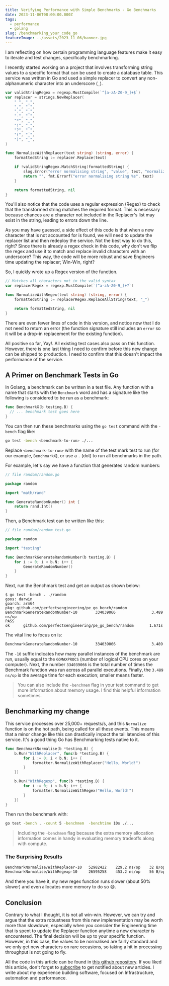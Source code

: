 ```yaml
---
title: Verifying Performance with Simple Benchmarks - Go Benchmarks
date: 2023-11-06T08:00:00.000Z
tags:
  - performance
  - golang
slug: /benchmarking_your_code_go
featureImage: ../assets/2023_11_06/banner.jpg
---
```

I am reflecting on how certain programming language features make it easy to iterate and test changes, specifically benchmarking. 

I recently started working on a project that involves transforming string values to a specific format that can be used to create a database table. This service was written in Go and used a simple replacer to convert any non-alphanumeric character into an underscore (`_`).

```go
var validStringRegex = regexp.MustCompile(`^[a-zA-Z0-9_]+$`)
var replacer = strings.NewReplacer(
	" ", "_",
	",", "_",
	".", "_",
	"-", "_",
	"*", "_",
	"!", "_",
	"?", "_",
	"(", "_",
	")", "_",
)

func NormalizeWithReplacer(text string) (string, error) {
	formattedString := replacer.Replace(text)

	if !validStringRegex.MatchString(formattedString) {
		slog.Error("error normalising string", "value", text, "normalizedValue", formattedString)
		return "", fmt.Errorf("error normalising string %s", text)
	}

	return formattedString, nil
}
```

You'll also notice that the code uses a regular expression (Regex) to check that the transformed string matches the required format. This is necessary because chances are a character not included in the Replacer's list may exist in the string, leading to errors down the line.

As you may have guessed, a side effect of this code is that when a new character that is not accounted for is found, we will need to update the replacer list and then redeploy the service. Not the best way to do this, right? Since there is already a regex check in this code, why don't we flip the regex and use it to match and replace invalid characters with an underscore? This way, the code will be more robust and save Engineers time updating the replacer; Win-Win, right?

So, I quickly wrote up a Regex version of the function.

```go
// Matches all characters not in the valid syntax
var replacerRegex = regexp.MustCompile(`[^a-zA-Z0-9_]+?`)

func NormalizeWithRegex(text string) (string, error) {
	formattedString := replacerRegex.ReplaceAllString(text, "_")

	return formattedString, nil
}
```

There are even fewer lines of code in this version, and notice now that I do not need to return an error (the function signature still includes an `error` so it will be a drop-in replacement for the existing function).

All positive so far, Yay!. All existing test cases also pass on this function. However, there is one last thing I need to confirm before this new change can be shipped to production. I need to confirm that this doesn't impact the performance of the service. 

<collapsible title="Primer on Benchmark Tests in Go">
<h2>A Primer on Benchmark Tests in Go</h2>

In Golang, a benchmark can be written in a test file. Any function with a name that starts with the `Benchmark` word and has a signature like the following is considered to be run as a benchmark:
```go
func BenchmarkX(b testing.B) {
  // ... benchmark test goes here
}
```
You can then run these benchmarks using the `go test` command with the `-bench` flag like:
```sh
go test -bench <benchmark-to-run> ./...
```
Replace `<benchmark-to-run>` with the name of the test mark test to run (for our example, `BenchmarkX`), or use a `.` (dot) to run all benchmarks in the path.

For example, let's say we have a function that generates random numbers:
```go
// file random/random.go

package random

import "math/rand"

func GenerateRandomNumber() int {
	return rand.Int()
}
```
Then, a Benchmark test can be written like this:

```go
// file random/random_test.go

package random

import "testing"

func BenchmarkGenerateRandomNumber(b testing.B) {
	for i := 0; i < b.N; i++ {
		GenerateRandomNumber()
	}
}
```

Next, run the Benchmark test and get an output as shown below:
```
$ go test -bench . ./random
goos: darwin
goarch: arm64
pkg: github.com/perfectsengineering/pe_go_bench/random
BenchmarkGenerateRandomNumber-10        334039066                3.489 ns/op
PASS
ok      github.com/perfectsengineering/pe_go_bench/random       1.671s
```

The vital line to focus on is:
```sh
BenchmarkGenerateRandomNumber-10        334039066                3.489 ns/op
```
The `-10` suffix indicates how many parallel instances of the benchmark are run, usually equal to the `GOMAXPROCS` (number of logical CPU cores on your computer).
Next, the number `334039066` is the total number of times the Benchmark function was run across all parallel executions.
Finally, the `3.489 ns/op` is the average time for each execution; smaller means faster.

> You can also include the `-benchmem` flag in your test command to get more information about memory usage. I find this helpful information sometimes.
					
</collapsible>

## Benchmarking my change
This service processes over 25,000+ requests/s, and this `Normalize` function is on the hot path, being called for all these events. This means that a minor change like this can drastically impact the tail latencies of this service. It's a good thing Go has Benchmarking tests native to it.

```go
func BenchmarkNormalise(b *testing.B) {
	b.Run("WithReplacer", func(b *testing.B) {
		for i := 0; i < b.N; i++ {
			formatter.NormalizeWithReplacer("Hello, World!")
		}
	})

	b.Run("WithRegexp", func(b *testing.B) {
		for i := 0; i < b.N; i++ {
			formatter.NormalizeWithRegex("Hello, World!")
		}
	})
}
```
Then run the benchmark with:
```sh
go test -bench . -count 5 -benchmem  -benchtime 10s ./...
```
> Including the `-benchmem` flag because the extra memory allocation information comes in handy in evaluating memory tradeoffs along with compute.

### The Surprising Results

```sh
BenchmarkNormalise/WithReplacer-10   52982422    229.2 ns/op    32 B/op    2 allocs/op
BenchmarkNormalise/WithRegexp-10     26595258    453.2 ns/op    56 B/op    4 allocs/op
```
And there you have it, my new regex function runs slower (about 50% slower) and even allocates more memory to do so 😅.

## Conclusion
Contrary to what I thought, it is not all win-win. However, we can try and argue that the extra robustness from this new implementation may be worth more than slowdown, especially when you consider the Engineering time that is spent to update the Replacer function anytime a new character is encountered. The final decision will be up to your specific function. However, in this case, the values to be normalised are fairly standard and we only get new characters on rare occasions, so taking a hit in processing throughput is not going to fly.

All the code in this article can be found in [this github repository](https://github.com/PerfectsEngineering/pe_go_bench). If you liked this article, don't forget to <a href="https://eepurl.com/gZ9xGj" target="_blank">subscribe</a> to get notified about new articles. I write about my experience building software, focused on Infrastructure, automation and performance.
